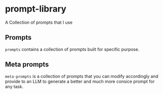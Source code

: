 # prompt-library
A Collection of prompts that I use

## Prompts
`prompts` contains a collection of prompts built for specific purpose. 

## Meta prompts
`meta-prompts` is a collection of prompts that you can modify accordingly and provide to an LLM to generate a better and much more consice prompt for any task.  
